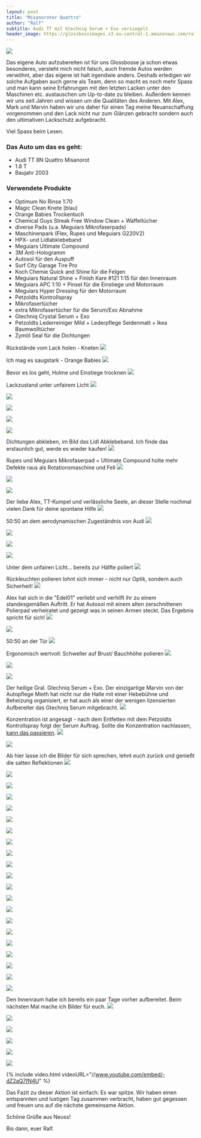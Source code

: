 ```yaml
---
layout: post
title: "Misanoroter Quattro"
author: "Ralf"
subtitle: Audi TT mit Gtechniq Serum + Exo versiegelt
header_image: https://glossbossimages.s3.eu-central-1.amazonaws.com/ralf/audi_tt_misanorot/DSC_0361.JPG
---
```


![](https://glossbossimages.s3.eu-central-1.amazonaws.com/ralf/audi_tt_misanorot/tt_titelbild.jpg)

Das eigene Auto aufzubereiten ist für uns Glossbosse ja schon etwas besonderes, versteht mich nicht falsch, auch fremde Autos werden verwöhnt, aber das eigene ist halt irgendwie anders.
Deshalb erledigen wir solche Aufgaben auch gerne als Team, denn so macht es noch mehr Spass und man kann seine Erfahrungen mit den letzten Lacken unter den Maschinen etc. austauschen um Up-to-date zu bleiben. Außerdem kennen wir uns seit Jahren und wissen um die Qualitäten des Anderen.
Mit Alex, Mark und Marvin haben wir uns daher für einen Tag meine Neuanschaffung vorgenommen und den
Lack nicht nur zum Glänzen gebracht sondern auch den ultimativen Lackschutz aufgebracht.

Viel Spass beim Lesen.

### Das Auto um das es geht:

- Audi TT 8N Quattro Misanorot
- 1.8 T
- Baujahr 2003

### Verwendete Produkte

- Optimum No Rinse 1:70
- Magic Clean Knete (blau)
- Orange Babies Trockentuch
- Chemical Guys Streak Free Window Clean + Waffeltücher
- diverse Pads (u.a. Meguiars Mikrofaserpads)
- Maschinenpark (Flex, Rupes und Meguiars G220V2)
- HPX- und Lidlabklebeband
- Meguiars Ultimate Compound
- 3M Anti-Hologramm
- Autosol für den Auspuff
- Surf City Garage Tire Pro
- Koch Chemie Quick and Shine für die Felgen
- Meguiars Natural Shine + Finish Kare #121 1:15 für den Innenraum
- Meguiars APC 1:10 + Pinsel für die Einstiege und Motorraum
- Meguiars Hyper Dressing für den Motorraum
- Petzoldts Kontrollspray
- Mikrofasertücher
- extra Mikrofasertücher für die Serum/Exo Abnahme
- Gtechniq Crystal Serum + Exo
- Petzoldts Lederreiniger Mild + Lederpflege Seidenmatt + Ikea Baumwolltücher
- Zymöl Seal für die Dichtungen


Rückstände vom Lack holen - Kneten
![](https://glossbossimages.s3.eu-central-1.amazonaws.com/ralf/audi_tt_misanorot/DSC_0238.JPG)

Ich mag es saugstark - Orange Babies
![](https://glossbossimages.s3.eu-central-1.amazonaws.com/ralf/audi_tt_misanorot/DSC_0241.JPG)

Bevor es los geht, Holme und Einstiege trocknen
![](https://glossbossimages.s3.eu-central-1.amazonaws.com/ralf/audi_tt_misanorot/DSC_0244.JPG)

Lackzustand unter unfairem Licht
![](https://glossbossimages.s3.eu-central-1.amazonaws.com/ralf/audi_tt_misanorot/DSC_0250.JPG)

![](https://glossbossimages.s3.eu-central-1.amazonaws.com/ralf/audi_tt_misanorot/DSC_0251.JPG)

![](https://glossbossimages.s3.eu-central-1.amazonaws.com/ralf/audi_tt_misanorot/DSC_0258.JPG)

![](https://glossbossimages.s3.eu-central-1.amazonaws.com/ralf/audi_tt_misanorot/DSC_0259.JPG)

![](https://glossbossimages.s3.eu-central-1.amazonaws.com/ralf/audi_tt_misanorot/DSC_0252.JPG)

Dichtungen abkleben, im Bild das Lidl Abklebeband. Ich finde das erstaunlich gut, werde es wieder kaufen!
![](https://glossbossimages.s3.eu-central-1.amazonaws.com/ralf/audi_tt_misanorot/DSC_0255.JPG)

Rupes und Meguiars Mikrofaserpad + Ultimate Compound holte mehr Defekte raus als Rotationsmaschine und Fell
![](https://glossbossimages.s3.eu-central-1.amazonaws.com/ralf/audi_tt_misanorot/DSC_0262.JPG)

![](https://glossbossimages.s3.eu-central-1.amazonaws.com/ralf/audi_tt_misanorot/DSC_0265.JPG)

![](https://glossbossimages.s3.eu-central-1.amazonaws.com/ralf/audi_tt_misanorot/DSC_0267.JPG)

Der liebe Alex, TT-Kumpel und verlässliche Seele, an dieser Stelle nochmal vielen Dank für deine spontane Hilfe
![](https://glossbossimages.s3.eu-central-1.amazonaws.com/ralf/audi_tt_misanorot/DSC_0269.JPG)

50:50 an dem aerodynamischen Zugeständnis von Audi
![](https://glossbossimages.s3.eu-central-1.amazonaws.com/ralf/audi_tt_misanorot/DSC_0272.JPG)

![](https://glossbossimages.s3.eu-central-1.amazonaws.com/ralf/audi_tt_misanorot/DSC_0427.JPG)

![](https://glossbossimages.s3.eu-central-1.amazonaws.com/ralf/audi_tt_misanorot/DSC_0429.JPG)

![](https://glossbossimages.s3.eu-central-1.amazonaws.com/ralf/audi_tt_misanorot/DSC_0430.JPG)

Unter dem unfairen Licht... bereits zur Hälfte poliert
![](https://glossbossimages.s3.eu-central-1.amazonaws.com/ralf/audi_tt_misanorot/DSC_0432.JPG)

Rückleuchten polieren lohnt sich immer - nicht nur Optik, sondern auch Sicherheit!
![](https://glossbossimages.s3.eu-central-1.amazonaws.com/ralf/audi_tt_misanorot/DSC_0434.JPG)

Alex hat sich in die "Edel01" verliebt und verhilft ihr zu einem standesgemäßen Auftritt. Er hat Autosol mit einem alten zerschnittenen Polierpad verheiratet und gezeigt was in seinen Armen steckt. Das Ergebnis spricht für sich!
![](https://glossbossimages.s3.eu-central-1.amazonaws.com/ralf/audi_tt_misanorot/DSC_0435.JPG)

![](https://glossbossimages.s3.eu-central-1.amazonaws.com/ralf/audi_tt_misanorot/DSC_0274.JPG)

50:50 an der Tür
![](https://glossbossimages.s3.eu-central-1.amazonaws.com/ralf/audi_tt_misanorot/DSC_0286.JPG)

Ergonomisch wertvoll: Schweller auf Brust/ Bauchhöhe polieren
![](https://glossbossimages.s3.eu-central-1.amazonaws.com/ralf/audi_tt_misanorot/DSC_0287.JPG)

![](https://glossbossimages.s3.eu-central-1.amazonaws.com/ralf/audi_tt_misanorot/DSC_0293.JPG)

![](https://glossbossimages.s3.eu-central-1.amazonaws.com/ralf/audi_tt_misanorot/DSC_0294.JPG)

Der heilige Gral. Gtechniq Serum + Exo. Der einzigartige Marvin von der Autopflege Mieth hat nicht nur die Halle mit einer Hebebühne und Beheizung organisiert, er hat auch als einer der wenigen lizensierten Aufbereiter das Gtechniq Serum mitgebracht.
![](https://glossbossimages.s3.eu-central-1.amazonaws.com/ralf/audi_tt_misanorot/DSC_0305.JPG)

Konzentration ist angesagt - nach dem Entfetten mit dem Petzoldts Kontrollspray folgt der Serum Auftrag. Sollte die Konzentration nachlassen, [kann das passieren](https://glossboss.de/produkttest/gtechniq-crystal-serum-test-anwendung-auftrag/).
![](https://glossbossimages.s3.eu-central-1.amazonaws.com/ralf/audi_tt_misanorot/DSC_0300.JPG)

![](https://glossbossimages.s3.eu-central-1.amazonaws.com/ralf/audi_tt_misanorot/DSC_0302.JPG)

Ab hier lasse ich die Bilder für sich sprechen, lehnt euch zurück und genießt die satten Reflektionen
![](https://glossbossimages.s3.eu-central-1.amazonaws.com/ralf/audi_tt_misanorot/DSC_0306.JPG)

![](https://glossbossimages.s3.eu-central-1.amazonaws.com/ralf/audi_tt_misanorot/DSC_0308.JPG)

![](https://glossbossimages.s3.eu-central-1.amazonaws.com/ralf/audi_tt_misanorot/DSC_0311.JPG)

![](https://glossbossimages.s3.eu-central-1.amazonaws.com/ralf/audi_tt_misanorot/DSC_0312.JPG)

![](https://glossbossimages.s3.eu-central-1.amazonaws.com/ralf/audi_tt_misanorot/DSC_0325.JPG)

![](https://glossbossimages.s3.eu-central-1.amazonaws.com/ralf/audi_tt_misanorot/DSC_0328.JPG)

![](https://glossbossimages.s3.eu-central-1.amazonaws.com/ralf/audi_tt_misanorot/DSC_0333.JPG)

![](https://glossbossimages.s3.eu-central-1.amazonaws.com/ralf/audi_tt_misanorot/DSC_0338.JPG)

![](https://glossbossimages.s3.eu-central-1.amazonaws.com/ralf/audi_tt_misanorot/DSC_0353.JPG)

![](https://glossbossimages.s3.eu-central-1.amazonaws.com/ralf/audi_tt_misanorot/DSC_0354.JPG)

![](https://glossbossimages.s3.eu-central-1.amazonaws.com/ralf/audi_tt_misanorot/DSC_0355.JPG)

![](https://glossbossimages.s3.eu-central-1.amazonaws.com/ralf/audi_tt_misanorot/DSC_0356.JPG)

![](https://glossbossimages.s3.eu-central-1.amazonaws.com/ralf/audi_tt_misanorot/DSC_0357.JPG)

![](https://glossbossimages.s3.eu-central-1.amazonaws.com/ralf/audi_tt_misanorot/DSC_0361.JPG)

![](https://glossbossimages.s3.eu-central-1.amazonaws.com/ralf/audi_tt_misanorot/DSC_0363.JPG)

![](https://glossbossimages.s3.eu-central-1.amazonaws.com/ralf/audi_tt_misanorot/DSC_0375.JPG)

![](https://glossbossimages.s3.eu-central-1.amazonaws.com/ralf/audi_tt_misanorot/DSC_0376.JPG)

![](https://glossbossimages.s3.eu-central-1.amazonaws.com/ralf/audi_tt_misanorot/DSC_0378.JPG)

![](https://glossbossimages.s3.eu-central-1.amazonaws.com/ralf/audi_tt_misanorot/DSC_0379.JPG)

![](https://glossbossimages.s3.eu-central-1.amazonaws.com/ralf/audi_tt_misanorot/DSC_0385.JPG)

![](https://glossbossimages.s3.eu-central-1.amazonaws.com/ralf/audi_tt_misanorot/DSC_0387.JPG)

Den Innenraum habe ich bereits ein paar Tage vorher aufbereitet. Beim nächsten Mal mache ich Bilder für euch.
![](https://glossbossimages.s3.eu-central-1.amazonaws.com/ralf/audi_tt_misanorot/DSC_0418.JPG)

![](https://glossbossimages.s3.eu-central-1.amazonaws.com/ralf/audi_tt_misanorot/DSC_0452.JPG)

![](https://glossbossimages.s3.eu-central-1.amazonaws.com/ralf/audi_tt_misanorot/DSC_0453.JPG)

![](https://glossbossimages.s3.eu-central-1.amazonaws.com/ralf/audi_tt_misanorot/DSC_0461.JPG)

![](https://glossbossimages.s3.eu-central-1.amazonaws.com/ralf/audi_tt_misanorot/DSC_0462.JPG)

![](https://glossbossimages.s3.eu-central-1.amazonaws.com/ralf/audi_tt_misanorot/DSC_0463.JPG)

{% include video.html videoURL="//www.youtube.com/embed/-dZ2aQ7fN4U" %}

Das Fazit zu dieser Aktion ist einfach: Es war spitze. Wir haben einen entspannten und lustigen Tag zusammen verbracht, haben gut gegessen und freuen uns auf die nächste gemeinsame Aktion.

Schöne Grüße aus Neuss!

Bis dann, euer Ralf.
